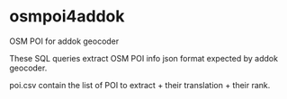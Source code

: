 # osmpoi4addok
OSM POI for addok geocoder

These SQL queries extract OSM POI info json format expected by addok geocoder.

poi.csv contain the list of POI to extract + their translation + their rank.

